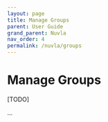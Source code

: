 ```yaml
---
layout: page
title: Manage Groups
parent: User Guide
grand_parent: Nuvla
nav_order: 4
permalink: /nuvla/groups
---
```


# Manage Groups

[TODO]

...

